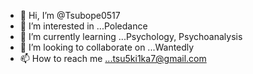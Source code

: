 - 👋 Hi, I’m @Tsubope0517
- 👀 I’m interested in ...Poledance
- 🌱 I’m currently learning ...Psychology, Psychoanalysis
- 💞️ I’m looking to collaborate on ...Wantedly
- 📫 How to reach me ...tsu5ki1ka7@gmail.com

<!---
Tsubope0517/Tsubope0517 is a ✨ special ✨ repository because its `README.md` (this file) appears on your GitHub profile.
You can click the Preview link to take a look at your changes.
--->
